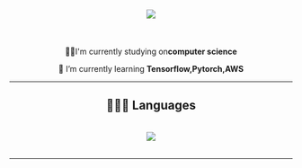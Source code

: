 <h1 align="center">
    <img src="https://readme-typing-svg.herokuapp.com/?font=Righteous&size=35&center=true&vCenter=true&width=500&height=70&duration=4000&lines=Hi+friend!+👋;+I'm+Truong!;" />

</h1>

<br/>

<div align="center">
 
 👨‍💻I'm currently studying on**computer science**
 
 🌱 I’m currently learning **Tensorflow,Pytorch,AWS**
 </div>

 <hr/>
 
<h2 align="center">👩🏻‍💻 Languages</h2>
<br/>
<div align="center">
    <img src="https://skillicons.dev/icons?i=python,c,r,java" /><br>
</div>

<br/>
<hr/>
